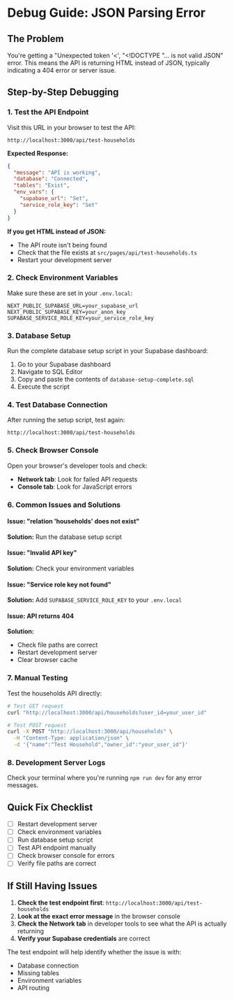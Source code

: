 # Debug Guide: JSON Parsing Error

## The Problem
You're getting a "Unexpected token '<', "<!DOCTYPE "... is not valid JSON" error. This means the API is returning HTML instead of JSON, typically indicating a 404 error or server issue.

## Step-by-Step Debugging

### 1. **Test the API Endpoint**
Visit this URL in your browser to test the API:
```
http://localhost:3000/api/test-households
```

**Expected Response:**
```json
{
  "message": "API is working",
  "database": "Connected",
  "tables": "Exist",
  "env_vars": {
    "supabase_url": "Set",
    "service_role_key": "Set"
  }
}
```

**If you get HTML instead of JSON:**
- The API route isn't being found
- Check that the file exists at `src/pages/api/test-households.ts`
- Restart your development server

### 2. **Check Environment Variables**
Make sure these are set in your `.env.local`:
```env
NEXT_PUBLIC_SUPABASE_URL=your_supabase_url
NEXT_PUBLIC_SUPABASE_KEY=your_anon_key
SUPABASE_SERVICE_ROLE_KEY=your_service_role_key
```

### 3. **Database Setup**
Run the complete database setup script in your Supabase dashboard:

1. Go to your Supabase dashboard
2. Navigate to SQL Editor
3. Copy and paste the contents of `database-setup-complete.sql`
4. Execute the script

### 4. **Test Database Connection**
After running the setup script, test again:
```
http://localhost:3000/api/test-households
```

### 5. **Check Browser Console**
Open your browser's developer tools and check:
- **Network tab**: Look for failed API requests
- **Console tab**: Look for JavaScript errors

### 6. **Common Issues and Solutions**

#### Issue: "relation 'households' does not exist"
**Solution:** Run the database setup script

#### Issue: "Invalid API key"
**Solution:** Check your environment variables

#### Issue: "Service role key not found"
**Solution:** Add `SUPABASE_SERVICE_ROLE_KEY` to your `.env.local`

#### Issue: API returns 404
**Solution:** 
- Check file paths are correct
- Restart development server
- Clear browser cache

### 7. **Manual Testing**

Test the households API directly:
```bash
# Test GET request
curl "http://localhost:3000/api/households?user_id=your_user_id"

# Test POST request
curl -X POST "http://localhost:3000/api/households" \
  -H "Content-Type: application/json" \
  -d '{"name":"Test Household","owner_id":"your_user_id"}'
```

### 8. **Development Server Logs**
Check your terminal where you're running `npm run dev` for any error messages.

## Quick Fix Checklist

- [ ] Restart development server
- [ ] Check environment variables
- [ ] Run database setup script
- [ ] Test API endpoint manually
- [ ] Check browser console for errors
- [ ] Verify file paths are correct

## If Still Having Issues

1. **Check the test endpoint first**: `http://localhost:3000/api/test-households`
2. **Look at the exact error message** in the browser console
3. **Check the Network tab** in developer tools to see what the API is actually returning
4. **Verify your Supabase credentials** are correct

The test endpoint will help identify whether the issue is with:
- Database connection
- Missing tables
- Environment variables
- API routing 